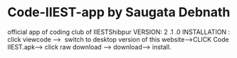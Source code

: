   # Code-IIEST-app by Saugata Debnath
official app of coding club  of IIESTShibpur
VERSION: 2 .1 .0
INSTALLATION :
 click viewcode -->  switch to desktop version of this website-->CLICK Code IIEST.apk--> click raw download --> download--> install.
